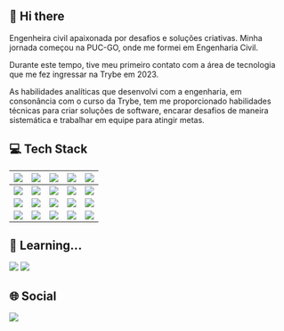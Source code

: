 ## 👋 Hi there 

Engenheira civil apaixonada por desafios e soluções criativas. Minha jornada começou na PUC-GO, onde me formei em Engenharia Civil.

Durante este tempo, tive meu primeiro contato com a área de tecnologia que me fez ingressar na Trybe em 2023.

As habilidades analíticas que desenvolvi com a engenharia, em consonância com o curso da Trybe, tem me proporcionado habilidades técnicas para criar soluções de software, encarar desafios de maneira sistemática e trabalhar em equipe para atingir metas.

## :computer: Tech Stack

|<img src="https://img.shields.io/badge/JavaScript-F7DF1E.svg?style=for-the-badge&logo=JavaScript&logoColor=black">|<img src="https://img.shields.io/badge/Redux-593D88?style=for-the-badge&logo=redux&logoColor=white">|<img src="https://img.shields.io/badge/Jest-C21325?style=for-the-badge&logo=jest&logoColor=white">| <img src="https://img.shields.io/badge/Docker-2CA5E0?style=for-the-badge&logo=docker&logoColor=white">| <img src="https://img.shields.io/badge/Python-FFD43B?style=for-the-badge&logo=python&logoColor=blue"/>| 
 |:------------: | :------------: | :------------: | :------------: | :------------: |
|<img src="https://img.shields.io/badge/HTML5-E34F26?style=for-the-badge&logo=html5&logoColor=white">|<img src="https://img.shields.io/badge/React-20232A?style=for-the-badge&logo=react&logoColor=61DAFB">|<img src="https://img.shields.io/badge/Node.js-339933.svg?style=for-the-badge&logo=nodedotjs&logoColor=white">|<img src="https://img.shields.io/badge/MySQL-005C84?style=for-the-badge&logo=mysql&logoColor=white">|<img src="https://img.shields.io/badge/kotlin-%237F52FF.svg?style=for-the-badge&logo=kotlin&logoColor=white"/>|
|<img src="https://img.shields.io/badge/CSS3-1572B6?style=for-the-badge&logo=css3&logoColor=white">|<img src="https://img.shields.io/badge/Testing%20Library-E33332.svg?style=for-the-badge&logo=Testing-Library&logoColor=white">|<img src="https://img.shields.io/badge/Express%20js-000000?style=for-the-badge&logo=express&logoColor=white">|<img src="https://img.shields.io/badge/Sequelize-52B0E7?style=for-the-badge&logo=Sequelize&logoColor=white">|<img src="https://img.shields.io/badge/Java-ED8B00?style=for-the-badge&logo=openjdk&logoColor=white">|
|<img src="https://img.shields.io/badge/GIT-E44C30?style=for-the-badge&logo=git&logoColor=white">|<img src="https://img.shields.io/badge/Vite-B73BFE?style=for-the-badge&logo=vite&logoColor=FFD62E">|<img src="https://img.shields.io/badge/Mocha-8D6748?style=for-the-badge&logo=Mocha&logoColor=white">|<img src="https://img.shields.io/badge/TypeScript-007ACC?style=for-the-badge&logo=typescript&logoColor=white">|<img src="https://img.shields.io/badge/AngularJS-E23237?style=for-the-badge&logo=angularjs&logoColor=white">|


## 🌱 Learning...

<img src="https://img.shields.io/badge/Go-00ADD8?style=for-the-badge&logo=go&logoColor=white"/> <img src="https://img.shields.io/badge/Flutter-02569B?style=for-the-badge&logo=flutter&logoColor=white"/>

## :globe_with_meridians: Social

<a href="https://www.linkedin.com/in/gab-vieira/"><img src="https://img.shields.io/badge/LinkedIn-0A66C2.svg?style=for-the-badge&logo=LinkedIn&logoColor=white"></a>
